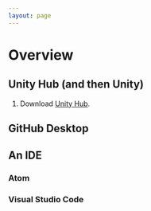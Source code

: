 ```yaml
---
layout: page
---
```


# Overview

<!-- img class="overview-image" src="" -->

## Unity Hub (and then Unity)

1. Download [Unity Hub][unity-hub].

[unity-hub]: <https://public-cdn.cloud.unity3d.com/hub/prod/UnityHubSetup.dmg>

## GitHub Desktop

## An IDE

### Atom

### Visual Studio Code

<!-- Pull in repostitory-scope variables from _data/page.yml -->
